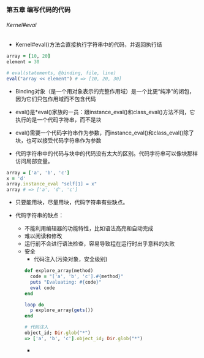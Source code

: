 ### 第五章 编写代码的代码

###### Kernel#eval

* Kernel#eval()方法会直接执行字符串中的代码，并返回执行结

```ruby
array = [10, 20]
element = 30

# eval(statements, @binding, file, line)
eval("array << element") # => [10, 20, 30]
```

* Binding对象（是一个用对象表示的完整作用域）是一个比更“纯净”的闭包，因为它们只包作用域而不包含代码

* eval()是\*eval()家族的一员：跟instance_eval()和class_eval()方法不同，它执行的是一个代码字符串，而不是块

* eval()需要一个代码字符串作为参数，而instance_eval()和class_eval()除了块，也可以接受代码字符串作为参数

* 代码字符串中的代码与块中的代码没有太大的区别。代码字符串可以像块那样访问局部变量。

```ruby
array = ['a', 'b', 'c']
x = 'd'
array.instance_eval "self[1] = x"
array # => ['a', 'd', 'c']
```

* 只要能用块，尽量用块，代码字符串有些缺点。

* 代码字符串的缺点：
  * 不能利用编辑器的功能特性，比如语法高亮和自动完成
  * 难以阅读和修改
  * 运行前不会进行语法检查，容易导致程在运行时出乎意料的失败
  * 安全
    * 代码注入(污染对象，安全级别)
    ```ruby
    def explore_array(method)
      code = "['a', 'b', 'c'].#{method}"
      puts "Evaluating: #{code}"
      eval code
    end
    
    loop do
      p explore_array(gets())
    end
    
    # 代码注入
    object_id; Dir.glob("*")
    => ['a', 'b', 'c'].object_id; Dir.glob("*")
    ```
    * 


